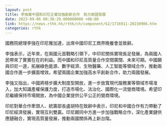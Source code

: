 ```yaml
---
layout: post
title: 李強冀中國和印尼企業加強創新合作　助力兩國發展
date: 2023-09-06 00:38:29.000000000 +08:00
link: https://news.rthk.hk/rthk/ch/component/k2/1716911-20230906.htm
categories: rthk
---
```


國務院總理李強在印尼雅加達，出席中國印尼工商界晚餐會並致辭。

李強表示，近年來，在兩國元首戰略引領下，中印尼關係實現長足發展，為兩國人民帶來了實實在在的利益。而中國和印尼高質量合作空間廣闊、未來可期。中國願與印尼一道，拓展綠色能源、數字經濟、生物醫藥、人工智能等領域合作，推動兩國合作進一步擴面增效。希望兩國企業加強高水平創新合作，助力兩國發展。

李強又指出，中國將穩步擴大制度型開放，進一步放寬現代服務業等領域市場准入，加大知識產權保護力度，打造市場化、法治化、國際化一流營商環境。希望印尼繼續保持市場開放，為中國企業提供公平公正的營商環境。

印尼對華合作牽頭人、統籌部長盧胡特在致辭中表示，印尼和中國合作有力帶動了印尼經濟發展，實現互利雙贏。印尼願同中方進一步加強戰略合作，深化產業鏈供應鏈融合，實現高質量發展，推動兩國關係再上新台階。
